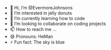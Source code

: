 - 👋 Hi, I’m @EvermoreJohnsons
- 👀 I’m interested in jelly donuts
- 🌱 I’m currently learning how to code
- 💞️ I’m looking to collaborate on coding projects
- 📫 How to reach me ...
- 😄 Pronouns: HeMan
- ⚡ Fun fact: The sky is blue

<!---
EvermoreJohnsons/EvermoreJohnsons is a ✨ special ✨ repository because its `README.md` (this file) appears on your GitHub profile.
You can click the Preview link to take a look at your changes.
--->
